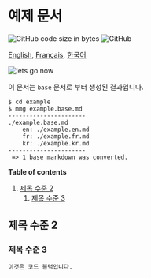 # 예제 문서

![GitHub code size in bytes](https://img.shields.io/github/languages/code-size/ryul1206/multilingual-markdown.svg)
![GitHub](https://img.shields.io/github/license/ryul1206/multilingual-markdown.svg)

[English](example.en.md), [Français](example.fr.md), [한국어](example.kr.md)

![lets go now](lets-go-now.jpg)

이 문서는 `base` 문서로 부터 생성된 결과입니다.

```
$ cd example
$ mmg example.base.md
----------------------
./example.base.md
    en: ./example.en.md
    fr: ./example.fr.md
    kr: ./example.kr.md
----------------------
 => 1 base markdown was converted.
```

**Table of contents**

1. [제목 수준 2](#제목-수준-2)
    1. [제목 수준 3](#제목-수준-3)

## 제목 수준 2

### 제목 수준 3

```bash
이것은 코드 블럭입니다.
```
